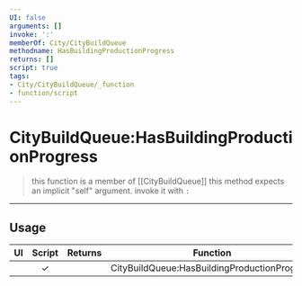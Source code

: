 ```yaml
---
UI: false
arguments: []
invoke: ':'
memberOf: City/CityBuildQueue
methodname: HasBuildingProductionProgress
returns: []
script: true
tags:
- City/CityBuildQueue/_function
- function/script
---
```

# CityBuildQueue:HasBuildingProductionProgress
> this function is a member of [[CityBuildQueue]]
> this method expects an implicit "self" argument. invoke it with `:`
-----
## Usage
|  UI | Script | Returns | Function | Arguments |
|:---:|:------:|-------:|:--------:|:---------|
| |✓||CityBuildQueue:HasBuildingProductionProgress||
